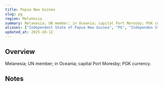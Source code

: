 ```yaml
---
title: Papua New Guinea
slug: pg
region: Melanesia
summary: Melanesia; UN member; in Oceania; capital Port Moresby; PGK currency.
aliases: ["Independent State of Papua New Guinea", "PG", "Independen Stet bilong Papua Niugini"]
updated_at: 2025-10-12
---
```


## Overview

Melanesia; UN member; in Oceania; capital Port Moresby; PGK currency.

## Notes

<!-- Add your first note below -->

